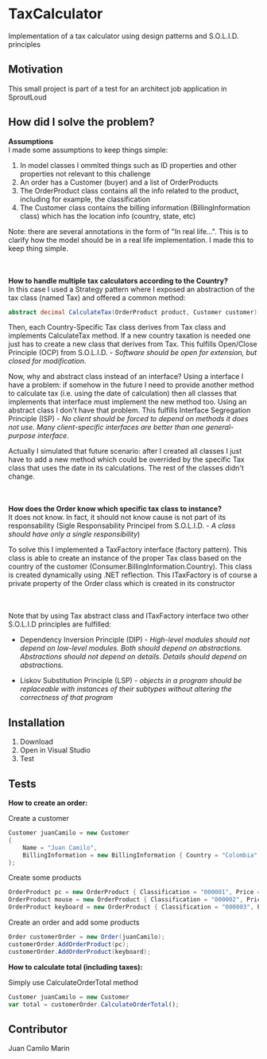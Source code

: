 # TaxCalculator

Implementation of a tax calculator using design patterns and S.O.L.I.D. principles

## Motivation

This small project is part of a test for an architect job application in SproutLoud

## How did I solve the problem?

<b>Assumptions</b><br/>
I made some assumptions to keep things simple:

1. In model classes I ommited things such as ID properties and other properties not relevant to this challenge
2. An order has a Customer (buyer) and a list of OrderProducts
3. The OrderProduct class contains all the info related to the product, including for example, the classification
4. The Customer class contains the billing information (BillingInformation class) which has the location info (country, state, etc)

Note: there are several annotations in the form of "In real life...". This is to clarify how the model should be in a real life implementation. I made this to keep thing simple.

<br/><br/><b>How to handle multiple tax calculators according to the Country?</b><br/>
In this case I used a Strategy pattern where I exposed an abstraction of the tax class (named Tax) and offered a common method: 
```C#
abstract decimal CalculateTax(OrderProduct product, Customer customer)
```

Then, each Country-Specific Tax class derives from Tax class and implements CalculateTax method. If a new country taxation is needed one just has to create a new class that derives from Tax. This fulfills Open/Close Principle (OCP) from S.O.L.I.D. - <i>Software should be open for extension, but closed for modification</i>.

Now, why and abstract class instead of an interface? Using a interface I have a problem:
if somehow in the future I need to provide another method to calculate tax (i.e. using the date of calculation)
then all classes that implements that interface must implement the new method too. Using an abstract class
I don't have that problem. This fulfills Interface Segregation Principle (ISP) - <i>No client should be forced to depend on 
methods it does not use. Many client-specific interfaces are better than one general-purpose interface.</i>

Actually I simulated that future scenario: after I created all classes I just have to add
a new method which could be overrided by the specific Tax class that uses the date in its calculations. The rest
of the classes didn't change.


<br/><br/><b>How does the Order know which specific tax class to instance?</b><br/>
It does not know. In fact, it should not know cause is not part of its responsability (Sigle Responsability Principel 
from S.O.L.I.D. - <i>A class should have only a single responsibility</i>)

To solve this I implemented a TaxFactory interface (factory pattern). This class is able to 
create an instance of the proper Tax class based on the country of the customer (Consumer.BillingInformation.Country).
This class is created dynamically using .NET reflection. 
This ITaxFactory is of course a private property of the Order class which is created in its constructor

<br/><br/>
Note that by using Tax abstract class and ITaxFactory interface two other S.O.L.I.D principles are fulfilled:
 * Dependency Inversion Principle (DIP) - <i>High-level modules should not depend on low-level modules. Both should depend on abstractions. Abstractions should not depend on details. Details should depend on abstractions.</i>
 
 * Liskov Substitution Principle (LSP) - <i>objects in a program should be replaceable with instances of their subtypes without altering the correctness of that program</i>


## Installation

1. Download
2. Open in Visual Studio
3. Test

## Tests

<b>How to create an order:</b>
<br/>

Create a customer
```C#
Customer juanCamilo = new Customer
{
    Name = "Juan Camilo",
    BillingInformation = new BillingInformation { Country = "Colombia", City = "Medellin" }
};
```
Create some products
```C#
OrderProduct pc = new OrderProduct { Classification = "000001", Price = 350, Quantity = 1 };
OrderProduct mouse = new OrderProduct { Classification = "000002", Price = 15, Quantity = 1 };
OrderProduct keyboard = new OrderProduct { Classification = "000003", Price = 30, Quantity = 2 };
```
Create an order and add some products
```C#
Order customerOrder = new Order(juanCamilo);
customerOrder.AddOrderProduct(pc);
customerOrder.AddOrderProduct(keyboard);
```

<b>How to calculate total (including taxes):</b>
<br/>

Simply use CalculateOrderTotal method
```javascript
Customer juanCamilo = new Customer
var total = customerOrder.CalculateOrderTotal();
```

## Contributor

Juan Camilo Marin
